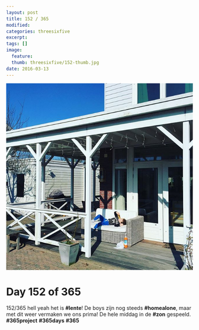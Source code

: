 ```yaml
---
layout: post
title: 152 / 365
modified:
categories: threesixfive
excerpt:
tags: []
image:
  feature: 
  thumb: threesixfive/152-thumb.jpg
date: 2016-03-13
---
```


![152](/images/threesixfive/152.jpg)

# Day 152 of 365

152/365 hell yeah het is **\#lente**! De boys zijn nog steeds **\#homealone**, maar met dit weer vermaken we ons prima! De hele middag in de **\#zon** gespeeld. **\#365project** **\#365days** **\#365**
